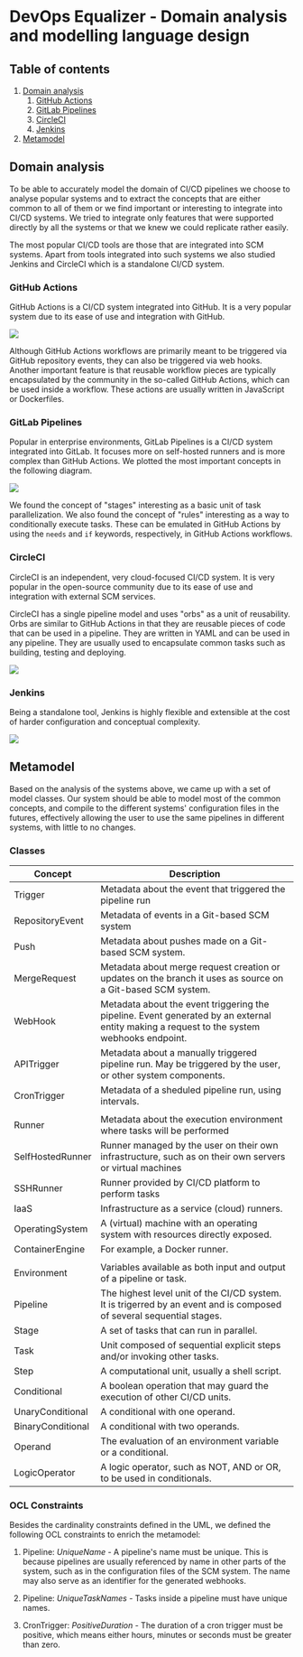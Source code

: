 # DevOps Equalizer - Domain analysis and modelling language design

## Table of contents
1. [Domain analysis](#domain-analysis)
    1. [GitHub Actions](#github-actions)
    2. [GitLab Pipelines](#gitlab-pipelines)
    3. [CircleCI](#circleci)
    4. [Jenkins](#jenkins)
2. [Metamodel](#metamodel)

## Domain analysis
To be able to accurately model the domain of CI/CD pipelines we choose to analyse popular systems and to extract the concepts that are either common to all of them or we find important or interesting to integrate into CI/CD systems. We tried to integrate only features that were supported directly by all the systems or that we knew we could replicate rather easily.

The most popular CI/CD tools are those that are integrated into SCM systems. Apart from tools integrated into such systems we also studied Jenkins and CircleCI which is a standalone CI/CD system.

### GitHub Actions
GitHub Actions is a CI/CD system integrated into GitHub. It is a very popular system due to its ease of use and integration with GitHub.

[<div style="height:auto;"><img src="./resources/analysis-GHActions.png"></div>](./resources/analysis-GHActions.png)

Although GitHub Actions workflows are primarily meant to be triggered via GitHub repository events, they can also be triggered via web hooks. Another important feature is that reusable workflow pieces are typically encapsulated by the community in the so-called GitHub Actions, which can be used inside a workflow. These actions are usually written in JavaScript or Dockerfiles.


### GitLab Pipelines
Popular in enterprise environments, GitLab Pipelines is a CI/CD system integrated into GitLab. It focuses more on self-hosted runners and is more complex than GitHub Actions. We plotted the most important concepts in the following diagram.

[<div style="height:auto;"><img src="./resources/analysis-GitLabPipelines.png"></div>](./resources/analysis-GitLabPipelines.png)

We found the concept of "stages" interesting as a basic unit of task parallelization. We also found the concept of "rules" interesting as a way to conditionally execute tasks. These can be emulated in GitHub Actions by using the `needs` and `if` keywords, respectively, in GitHub Actions workflows.

### CircleCI

CircleCI is an independent, very cloud-focused CI/CD system. It is very popular in the open-source community due to its ease of use and integration with external SCM services.

CircleCI has a single pipeline model and uses "orbs" as a unit of reusability. Orbs are similar to GitHub Actions in that they are reusable pieces of code that can be used in a pipeline. They are written in YAML and can be used in any pipeline. They are usually used to encapsulate common tasks such as building, testing and deploying.

[<div style="height:auto;"><img src="./resources/analysis-CircleCI.png"></div>](./resources/analysis-CircleCI.png)


### Jenkins

Being a standalone tool, Jenkins is highly flexible and extensible at the cost of harder configuration and conceptual complexity.

[<div style="height:auto;"><img src="./resources/analysis-Jenkins.png"></div>](./resources/analysis-Jenkins.png)

## Metamodel

Based on the analysis of the systems above, we came up with a set of model classes. Our system should be able to model most of the common concepts, and compile to the different systems' configuration files in the futures, effectively allowing the user to use the same pipelines in different systems, with little to no changes.

### Classes

| Concept           | Description                                                                                                                               |
| ----------------- | ----------------------------------------------------------------------------------------------------------------------------------------- |
| Trigger           | Metadata about the event that triggered the pipeline run                                                                                  |
| RepositoryEvent   | Metadata of events in a Git-based SCM system                                                                                              |
| Push              | Metadata about pushes made on a Git-based SCM system.                                                                                     |
| MergeRequest      | Metadata about merge request creation or updates on the branch it uses as source on a Git-based SCM system.                               |
| WebHook           | Metadata about the event triggering the pipeline. Event generated by an external entity making a request to the system webhooks endpoint. |
| APITrigger        | Metadata about a manually triggered pipeline run. May be triggered by the user, or other system components.                               |
| CronTrigger       | Metadata of a sheduled pipeline run, using intervals.                                                                                     |
|                   |                                                                                                                                           |
| Runner            | Metadata about the execution environment where tasks will be performed                                                                    |
| SelfHostedRunner  | Runner managed by the user on their own infrastructure, such as on their own servers or virtual machines                                  |
| SSHRunner         | Runner provided by CI/CD platform to perform tasks                                                                                        |
| IaaS              |  Infrastructure as a service (cloud) runners.                                                                                                                                         |
| OperatingSystem   |  A (virtual) machine with an operating system with resources directly exposed.                                                                                                                                          |
| ContainerEngine   |  For example, a Docker runner.                                                                                                                                         |
|                   |                                                                                                                                           |
| Environment       | Variables available as both input and output of a pipeline or task.                                                                       |
| Pipeline          | The highest level unit of the CI/CD system. It is trigerred by an event and is composed of several sequential stages.                     |
| Stage             | A set of tasks that can run in parallel.                                                                                                  |
| Task              | Unit composed of sequential explicit steps and/or invoking other tasks.                                                                   |
| Step              | A computational unit, usually a shell script.                                                                                             |
| Conditional       | A boolean operation that may guard the execution of other CI/CD units.                                                                    |
| UnaryConditional  | A conditional with one operand.                                                                                                           |
| BinaryConditional | A conditional with two operands.                                                                                                          |
| Operand           | The evaluation of an environment variable or a conditional.                                                                               |
| LogicOperator     | A logic operator, such as NOT, AND or OR, to be used in conditionals.                                                                     |

### OCL Constraints

Besides the cardinality constraints defined in the UML, we defined the following OCL constraints to enrich the metamodel:

1. Pipeline: *UniqueName* - A pipeline's name must be unique. This is because pipelines are usually referenced by name in other parts of the system, such as in the configuration files of the SCM system. The name may also serve as an identifier for the generated webhooks.

2. Pipeline: *UniqueTaskNames* - Tasks inside a pipeline must have unique names. 

3. CronTrigger: *PositiveDuration* - The duration of a cron trigger must be positive, which means either hours, minutes or seconds must be greater than zero.
